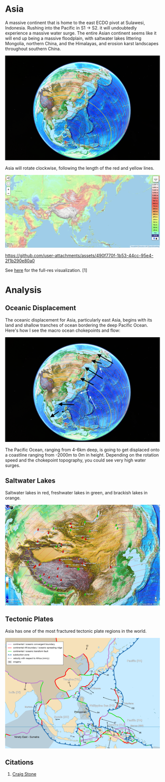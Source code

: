 # Asia

A massive continent that is home to the east ECDO pivot at Sulawesi, Indonesia. Rushing into the Pacific in S1 -> S2. it will undoubtedly experience a massive water surge. The entire Asian continent seems like it will end up being a massive floodplain, with saltwater lakes littering Mongolia, northern China, and the Himalayas, and erosion karst landscapes throughout southern China.

![profile](img/profile.png "asia profile")

Asia will rotate clockwise, following the length of the red and yellow lines.

![](img/asia-elevation.png "")

https://github.com/user-attachments/assets/490f770f-1b53-44cc-95e4-2f1b290e80a0

See [here](https://github.com/sovrynn/ecdo/tree/master/6-LITERATURE-MEDIA/nobulart/ecdo-visualizations) for the full-res visualization. [1]

# Analysis

## Oceanic Displacement

The oceanic displacement for Asia, particularly east Asia, begins with its land and shallow tranches of ocean bordering the deep Pacific Ocean. Here's how I see the macro ocean chokepoints and flow:

![](img/chokepoints.png)

The Pacific Ocean, ranging from 4-6km deep, is going to get displaced onto a coastline ranging from -2000m to 0m in height. Depending on the rotation speed and the chokepoint topography, you could see very high water surges.

## Saltwater Lakes

Saltwater lakes in red, freshwater lakes in green, and brackish lakes in orange.

![](img/salt-lakes.jpg)

## Tectonic Plates

Asia has one of the most fractured tectonic plate regions in the world.

![plates](img/plates.png "tectonic plate")

## Citations

1. [Craig Stone](https://nobulart.com)
